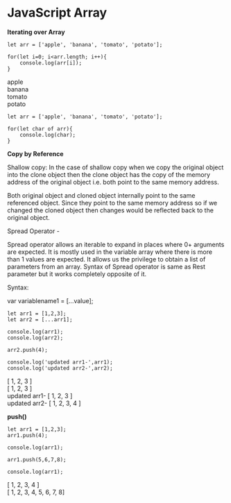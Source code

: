 # JavaScript Array

**Iterating over Array**

````
let arr = ['apple', 'banana', 'tomato', 'potato'];

for(let i=0; i<arr.length; i++){
    console.log(arr[i]);
}
````
apple <br/>
banana <br/>
tomato <br/>
potato <br/>

````
let arr = ['apple', 'banana', 'tomato', 'potato'];

for(let char of arr){
    console.log(char);
}
````

**Copy by Reference**

Shallow copy: In the case of shallow copy when we copy the original object into the clone object then the clone object has the copy of the memory address of the original object i.e. both point to the same memory address.

Both original object and cloned object internally point to the same referenced object. Since they point to the same memory address so if we changed the cloned object then changes would be reflected back to the original object.

Spread Operator -

Spread operator allows an iterable to expand in places where 0+ arguments are expected. It is mostly used in the variable array where there is more than 1 values are expected. It allows us the privilege to obtain a list of parameters from an array. Syntax of Spread operator is same as Rest parameter but it works completely opposite of it.

Syntax:

var variablename1 = [...value]; 

````
let arr1 = [1,2,3];
let arr2 = [...arr1];

console.log(arr1);
console.log(arr2);

arr2.push(4);

console.log('updated arr1-',arr1);
console.log('updated arr2-',arr2);

````

[ 1, 2, 3 ] <br/>
[ 1, 2, 3 ] <br/>
updated arr1- [ 1, 2, 3 ] <br/>
updated arr2- [ 1, 2, 3, 4 ] <br/>

**push()**

````
let arr1 = [1,2,3];
arr1.push(4);

console.log(arr1);

arr1.push(5,6,7,8);

console.log(arr1);

````

[ 1, 2, 3, 4 ] <br/>
[ 1, 2, 3, 4, 5, 6, 7, 8] <br/>


